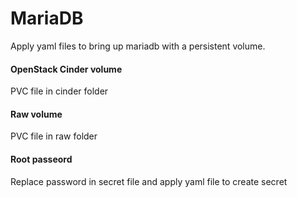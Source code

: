 # MariaDB
Apply yaml files to bring up mariadb with a persistent volume.
#### OpenStack Cinder volume
PVC file in cinder folder
#### Raw volume
PVC file in raw folder
#### Root passeord
Replace password in secret file and apply yaml file to create secret
